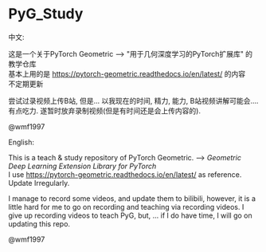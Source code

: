# PyG_Study

中文:  

这是一个关于PyTorch Geometric --> "用于几何深度学习的PyTorch扩展库" 的教学仓库  
基本上用的是 https://pytorch-geometric.readthedocs.io/en/latest/ 的内容  
不定期更新  

尝试过录视频上传B站, 但是... 以我现在的时间, 精力, 能力, B站视频讲解可能会.... 有点吃力. 遂暂时放弃录制视频(但是有时间还是会上传内容的). 

@wmf1997

English: 

This is a teach & study repository of PyTorch Geometric. --> *Geometric Deep Learning Extension Library for PyTorch*  
I use https://pytorch-geometric.readthedocs.io/en/latest/ as reference.  
Update Irregularly.  

I manage to record some videos, and update them to bilibili, however, it is a little hard for me to go on recording and teaching via recording videos. I give up recording videos to teach PyG, but, ... if I do have time, I will go on updating this repo. 

@wmf1997

